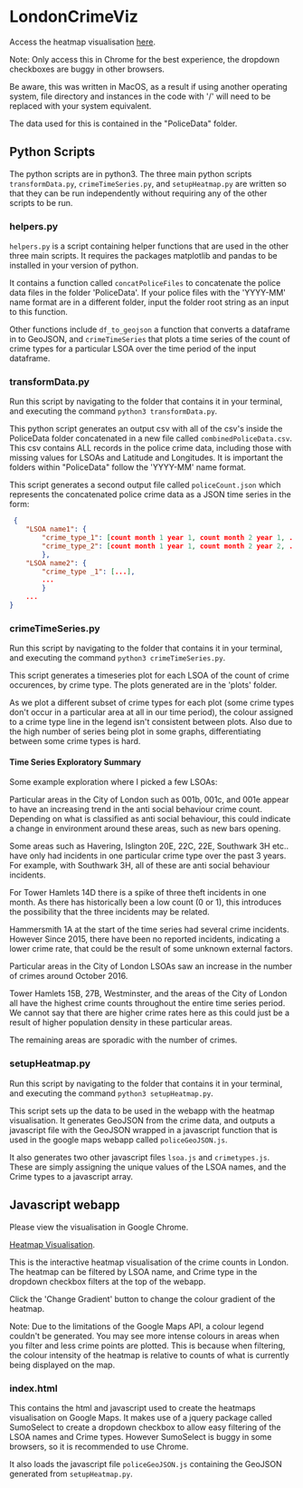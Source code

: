 # LondonCrimeViz

Access the heatmap visualisation [here](https://joshiain.github.io/LondonCrimeViz/).

Note: Only access this in Chrome for the best experience, the dropdown checkboxes are buggy in other browsers.

Be aware, this was written in MacOS, as a result if using another operating system, file directory and instances in the code with '/' will need to be replaced with your system equivalent.

The data used for this is contained in the "PoliceData" folder.

## Python Scripts

The python scripts are in python3. The three main python scripts `transformData.py`, `crimeTimeSeries.py`, and `setupHeatmap.py` are written so that they can be run independently without requiring any of the other scripts to be run.

### helpers.py

`helpers.py` is a script containing helper functions that are used in the other three main scripts. It requires the packages matplotlib and pandas to be installed in your version of python.

It contains a function called `concatPoliceFiles` to concatenate the police data files in the folder 'PoliceData'. If your police files with the 'YYYY-MM' name format are in a different folder, input the folder root string as an input to this function.

Other functions include `df_to_geojson` a function that converts a dataframe in to GeoJSON, and `crimeTimeSeries` that plots a time series of the count of crime types for a particular LSOA over the time period of the input dataframe.

### transformData.py

Run this script by navigating to the folder that contains it in your terminal, and executing the command `python3 transformData.py`.

This python script generates an output csv with all of the csv's inside the PoliceData folder concatenated in a new file called `combinedPoliceData.csv`. This csv contains ALL records in the police crime data, including those with missing values for LSOAs and Latitude and Longitudes. It is important the folders within "PoliceData" follow the 'YYYY-MM' name format.

This script generates a second output file called `policeCount.json` which represents the concatenated police crime data as a JSON time series in the form:

```json
 {
    "LSOA name1": {
        "crime_type_1": [count month 1 year 1, count month 2 year 1, ..., count month 12 year 3],
        "crime_type_2": [count month 1 year 1, count month 2 year 2, ..., count month 12 year 3]
        },
    "LSOA name2": {
        "crime_type _1": [...],
        ...
        }
    ...
}
```

### crimeTimeSeries.py

Run this script by navigating to the folder that contains it in your terminal, and executing the command `python3 crimeTimeSeries.py`.

This script generates a timeseries plot for each LSOA of the count of crime occurences, by crime type. The plots generated are in the 'plots' folder.

As we plot a different subset of crime types for each plot (some crime types don't occur in a particular area at all in our time period), the colour assigned to a crime type line in the legend isn't consistent between plots. Also due to the high number of series being plot in some graphs, differentiating between some crime types is hard.

#### Time Series Exploratory Summary

Some example exploration where I picked a few LSOAs:

Particular areas in the City of London such as 001b, 001c, and 001e appear to have an increasing trend in the anti social behaviour crime count. Depending on what is classified as anti social behaviour, this could indicate a change in environment around these areas, such as new bars opening.

Some areas such as Havering, Islington 20E, 22C, 22E, Southwark 3H etc.. have only had incidents in one particular crime type over the past 3 years. For example, with Southwark 3H, all of these are anti social behaviour incidents.

For Tower Hamlets 14D there is a spike of three theft incidents in one month. As there has historically been a low count (0 or 1), this introduces the possibility that the three incidents may be related.

Hammersmith 1A at the start of the time series had several crime incidents. However Since 2015, there have been no reported incidents, indicating a lower crime rate, that could be the result of some unknown external factors.

Particular areas in the City of London LSOAs saw an increase in the number of crimes around October 2016.

Tower Hamlets 15B, 27B, Westminster, and the areas of the City of London all have the highest crime counts throughout the entire time series period. We cannot say that there are higher crime rates here as this could just be a result of higher population density in these particular areas.

The remaining areas are sporadic with the number of crimes.

### setupHeatmap.py

Run this script by navigating to the folder that contains it in your terminal, and executing the command `python3 setupHeatmap.py`.

This script sets up the data to be used in the webapp with the heatmap visualisation. It generates GeoJSON from the crime data, and outputs a javascript file with the GeoJSON wrapped in a javascript function that is used in the google maps webapp called `policeGeoJSON.js`.

It also generates two other javascript files `lsoa.js` and `crimetypes.js`. These are simply assigning the unique values of the LSOA names, and the Crime types to a javascript array.

## Javascript webapp

Please view the visualisation in Google Chrome.

[Heatmap Visualisation](https://joshiain.github.io/LondonCrimeViz/).

This is the interactive heatmap visualisation of the crime counts in London. The heatmap can be filtered by LSOA name, and Crime type in the dropdown checkbox filters at the top of the webapp.

Click the 'Change Gradient' button to change the colour gradient of the heatmap.

Note: Due to the limitations of the Google Maps API, a colour legend couldn't be generated. You may see more intense colours in areas when you filter and less crime points are plotted. This is because when filtering, the colour intensity of the heatmap is relative to counts of what is currently being displayed on the map.

### index.html

This contains the html and javascript used to create the heatmaps visualisation on Google Maps. It makes use of a jquery package called SumoSelect to create a dropdown checkbox to allow easy filtering of the LSOA names and Crime types. However SumoSelect is buggy in some browsers, so it is recommended to use Chrome.

It also loads the javascript file `policeGeoJSON.js` containing the GeoJSON generated from `setupHeatmap.py`.